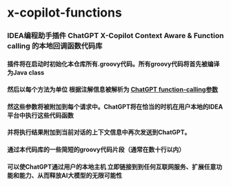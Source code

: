 # x-copilot-functions
### IDEA编程助手插件 ChatGPT X-Copilot Context Aware & Function calling 的本地回调函数代码库
#### 插件将在启动时初始化本仓库所有.groovy代码。所有groovy代码将首先被编译为Java class
#### 然后以每个方法为单位 根据注解信息被解析为 [ChatGPT function-calling参数](https://platform.openai.com/docs/guides/gpt/function-calling)
#### 然这些参数将被附加到每个请求中。ChatGPT将在恰当的时机在用户本地的IDEA平台中执行这些代码函数
#### 并将执行结果附加到当前对话的上下文信息中再次发送到ChatGPT。
#### 通过本代码库的一些简短的groovy代码片段（通常在数十行以内）
#### 可以使ChatGPT通过用户的本地主机 立即链接到到任何互联网服务、扩展任意功能和能力、从而释放AI大模型的无限可能性
